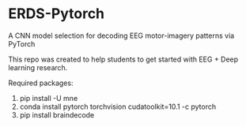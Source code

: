 # ERDS-Pytorch
A CNN model selection for decoding EEG motor-imagery patterns via PyTorch

This repo was created to help students to get started with EEG + Deep learning research. 

Required packages:
1) pip install -U mne
2) conda install pytorch torchvision cudatoolkit=10.1 -c pytorch
3) pip install braindecode

